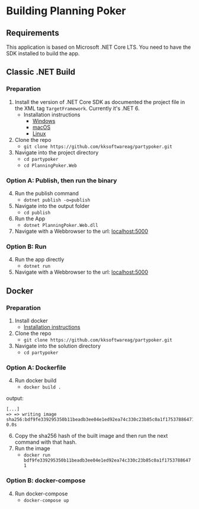 # Building Planning Poker
## Requirements
This application is based on Microsoft .NET Core LTS. You need to have the SDK installed to build the app.

## Classic .NET Build
### Preparation
1. Install the version of .NET Core SDK as documented the project file in the XML tag `TargetFramework`. Currently it's .NET 6.
	* Installation instructions
		* [Windows](https://docs.microsoft.com/en-us/dotnet/core/install/windows?tabs=net60)
		* [macOS](https://docs.microsoft.com/en-us/dotnet/core/install/macos)
		* [Linux](https://docs.microsoft.com/en-us/dotnet/core/install/linux)
2. Clone the repo
	* `git clone https://github.com/kksoftwareag/partypoker.git`
3. Navigate into the project directory
	* `cd partypoker`
	* `cd PlanningPoker.Web`

### Option A: Publish, then run the binary
4. Run the publish command
	* `dotnet publish -o=publish`
5. Navigate into the output folder
	* `cd publish`
6. Run the App
	* `dotnet PlanningPoker.Web.dll`
7. Navigate with a Webbrowser to the url: [localhost:5000](http://localhost:5000)

### Option B: Run
4. Run the app directly
	* `dotnet run`
5. Navigate with a Webbrowser to the url: [localhost:5000](http://localhost:5000)

## Docker
### Preparation
1. Install docker
	* [Installation instructions](https://docs.docker.com/engine/install/)
2. Clone the repo
	* `git clone https://github.com/kksoftwareag/partypoker.git`
3. Navigate into the solution directory
	* `cd partypoker`

### Option A: Dockerfile
4. Run docker build
	* `docker build .`

output:
```
[...]
=> => writing image sha256:bdf9fe339295350b11beadb3ee04e1ed92ea74c330c23b85c0a1f17537886471                       0.0s
```
6. Copy the sha256 hash of the built image and then run the next command with that hash.
5. Run the image
	* `docker run bdf9fe339295350b11beadb3ee04e1ed92ea74c330c23b85c0a1f17537886471`

### Option B: docker-compose
4. Run docker-compose
	* `docker-compose up`
